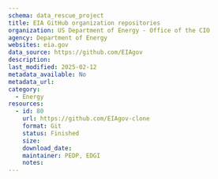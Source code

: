 ```yaml
---
schema: data_rescue_project 
title: EIA GitHub organization repositories
organization: US Department of Energy - Office of the CIO
agency: Department of Energy
websites: eia.gov
data_source: https://github.com/EIAgov
description: 
last_modified: 2025-02-12
metadata_available: No
metadata_url: 
category:
  - Energy 
resources:
  - id: 80
    url: https://github.com/EIAgov-clone
    format: Git
    status: Finished
    size: 
    download_date: 
    maintainer: PEDP, EDGI
    notes: 
---
```

